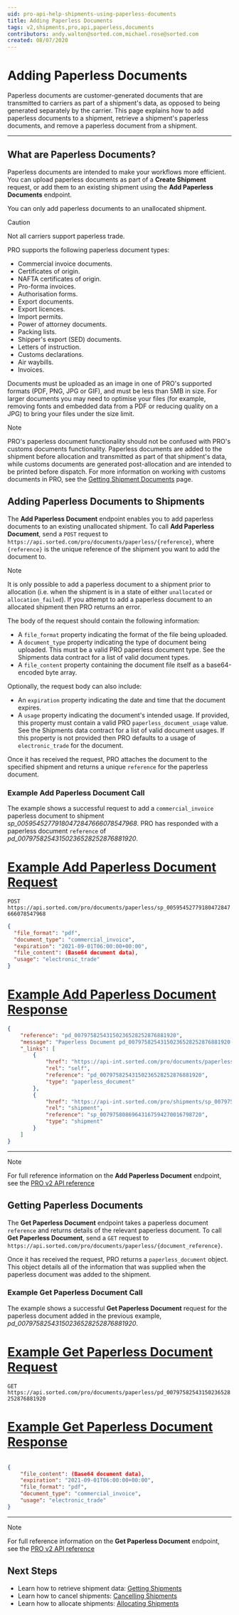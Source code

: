 ```yaml
---
uid: pro-api-help-shipments-using-paperless-documents
title: Adding Paperless Documents
tags: v2,shipments,pro,api,paperless,documents
contributors: andy.walton@sorted.com,michael.rose@sorted.com
created: 08/07/2020
---
```


# Adding Paperless Documents

Paperless documents are customer-generated documents that are transmitted to carriers as part of a shipment's data, as opposed to being generated separately by the carrier. This page explains how to add paperless documents to a shipment, retrieve a shipment's paperless documents, and remove a paperless document from a shipment.

---

## What are Paperless Documents?

Paperless documents are intended to make your workflows more efficient. You can upload paperless documents as part of a **Create Shipment** request, or add them to an existing shipment using the **Add Paperless Documents** endpoint. 

You can only add paperless documents to an unallocated shipment. 

> [!CAUTION]
> Not all carriers support paperless trade. 

PRO supports the following paperless document types:

* Commercial invoice documents.
* Certificates of origin.
* NAFTA certificates of origin.
* Pro-forma invoices.
* Authorisation forms.
* Export documents.
* Export licences.
* Import permits.
* Power of attorney documents.
* Packing lists.
* Shipper's export (SED) documents.
* Letters of instruction.
* Customs declarations.
* Air waybills.
* Invoices.

Documents must be uploaded as an image in one of PRO's supported formats (PDF, PNG, JPG or GIF), and must be less than 5MB in size. For larger documents you may need to optimise your files (for example, removing fonts and embedded data from a PDF or reducing quality on a JPG) to bring your files under the size limit.

> [!NOTE]
> PRO's paperless document functionality should not be confused with PRO's customs documents functionality. Paperless documents are added to the shipment before allocation and transmitted as part of that shipment's data, while customs documents are generated post-allocation and are intended to be printed before dispatch. For more information on working with customs documents in PRO, see the [Getting Shipment Documents](/pro/api/shipments/getting_shipment_documents.html) page. 

## Adding Paperless Documents to Shipments

The **Add Paperless Document** endpoint enables you to add paperless documents to an existing unallocated shipment. To call **Add Paperless Document**, send a `POST` request to `https://api.sorted.com/pro/documents/paperless/{reference}`, where `{reference}` is the unique reference of the shipment you want to add the document to.

> [!NOTE]
> It is only possible to add a paperless document to a shipment prior to allocation (i.e. when the shipment is in a state of either `unallocated` or `allocation_failed`). If you attempt to add a paperless document to an allocated shipment then PRO returns an error.

The body of the request should contain the following information:

* A `file_format` property indicating the format of the file being uploaded.
* A `document_type` property indicating the type of document being uploaded. This must be a valid PRO paperless document type. See the Shipments data contract for a list of valid document types.
* A `file_content` property containing the document file itself as a base64-encoded byte array.

Optionally, the request body can also include:

* An `expiration` property indicating the date and time that the document expires.
* A `usage` property indicating the document's intended usage. If provided, this property must contain a valid PRO `paperless_document_usage` value. See the Shipments data contract for a list of valid document usages. If this property is not provided then PRO defaults to a usage of `electronic_trade` for the document.

Once it has received the request, PRO attaches the document to the specified shipment and returns a unique `reference` for the paperless document.

### Example Add Paperless Document Call

The example shows a successful request to add a `commercial_invoice` paperless document to shipment _sp_00595452779180472847666078547968_. PRO has responded with a paperless document `reference` of _pd_00797582543150236528252876881920_.

# [Example Add Paperless Document Request](#tab/example-add-paperless-document-request)

`POST https://api.sorted.com/pro/documents/paperless/sp_00595452779180472847666078547968`

```json
{
  "file_format": "pdf",
  "document_type": "commercial_invoice",
  "expiration": "2021-09-01T06:00:00+00:00",
  "file_content": (Base64 document data),
  "usage": "electronic_trade"
}
```

# [Example Add Paperless Document Response](#tab/example-add-paperless-document-response)

```json
{
    "reference": "pd_00797582543150236528252876881920",
    "message": "Paperless Document pd_00797582543150236528252876881920 added successfully",
    "_links": [
        {
            "href": "https://api-int.sorted.com/pro/documents/paperless/pd_00797582543150236528252876881920",
            "rel": "self",
            "reference": "pd_00797582543150236528252876881920",
            "type": "paperless_document"
        },
        {
            "href": "https://api-int.sorted.com/pro/shipments/sp_00797580869643167594270016798720",
            "rel": "shipment",
            "reference": "sp_00797580869643167594270016798720",
            "type": "shipment"
        }
    ]
}
```
---

> [!NOTE]
> For full reference information on the **Add Paperless Document** endpoint, see the [PRO v2 API reference](/pro/api/reference/paperless-documents.html#tag/Paperless-Documents/paths/~1documents~1paperless~1{shipment_reference}/post)

## Getting Paperless Documents

The **Get Paperless Document** endpoint takes a paperless document `reference` and returns details of the relevant paperless document. To call **Get Paperless Document**, send a `GET` request to `https://api.sorted.com/pro/documents/paperless/{document_reference}`.

Once it has received the request, PRO returns a `paperless_document` object. This object details all of the information that was supplied when the paperless document was added to the shipment.

### Example Get Paperless Document Call

The example shows a successful  **Get Paperless Document** request for the paperless document added in the previous example, _pd_00797582543150236528252876881920_.

# [Example Get Paperless Document Request](#tab/example-get-paperless-document-request)

`GET https://api.sorted.com/pro/documents/paperless/pd_00797582543150236528252876881920`

# [Example Get Paperless Document Response](#tab/example-get-paperless-document-response)

```json

{
    "file_content": (Base64 document data),
    "expiration": "2021-09-01T06:00:00+00:00",
    "file_format": "pdf",
    "document_type": "commercial_invoice",
    "usage": "electronic_trade"
}
```
---

> [!NOTE]
> For full reference information on the **Get Paperless Document** endpoint, see the [PRO v2 API reference](/pro/api/reference/paperless-documents.html#tag/Paperless-Documents/paths/~1documents~1paperless~1{document_reference}/get)

<!-- ## Removing Paperless Documents from Shipments

The **Remove Paperless Document** endpoint enables you to remove an existing paperless document from a shipment.

> [!WARNING]
> It is only possible to remove a paperless document to a shipment prior to allocation, i.e. when the shipment is in a state of _unallocated_ or _allocation_failed_.

To call **Remove Paperless Document**, send a `DELETE` request to `https://api.sorted.com/pro/documents/paperless/{document_reference}`, where `{document_reference}` is the unique identifier of the paperless document you want to delete.

Once it has received the request, PRO deletes the document and returns a standard Resource Result object.

### Example Remove Paperless Document Call

The example shows a successful request to remove a paperless document with a `{document_reference}` of pd_00797582543150236528252876881920. PRO has removed the document and returned a confirmation message and a link to the relevant shipment.

# [Example Remove Paperless Document Request](#tab/example-remove-paperless-document-request)

`DELETE https://api.sorted.com/pro/documents/paperless/pd_00797582543150236528252876881920`

# [Example Remove Paperless Document Response](#tab/example-remove-paperless-document-response)

```json
{
    "reference": "pd_00797582543150236528252876881920",
    "message": "Paperless Document pd_00797582543150236528252876881920 deleted successfully",
    "_links": [
        {
            "href": "https://api-int.sorted.com/pro/shipments/sp_00797580869643167594270016798720",
            "rel": "shipment",
            "reference": "sp_00797580869643167594270016798720",
            "type": "shipment"
        }
    ]
}
```
---

> [!NOTE]
> For full reference information on the **Remove Paperless Document** endpoint, see the [PRO v2 API reference](/pro/api/reference/paperless-documents.html#tag/Paperless-Documents/paths/~1documents~1paperless~1{document_reference}/delete)

-->

## Next Steps

* Learn how to retrieve shipment data: [Getting Shipments](/pro/api/shipments/getting_shipments.html)
* Learn how to cancel shipments: [Cancelling Shipments](/pro/api/shipments/cancelling_shipments.html)
* Learn how to allocate shipments: [Allocating Shipments](/pro/api/shipments/allocating_shipments.html)